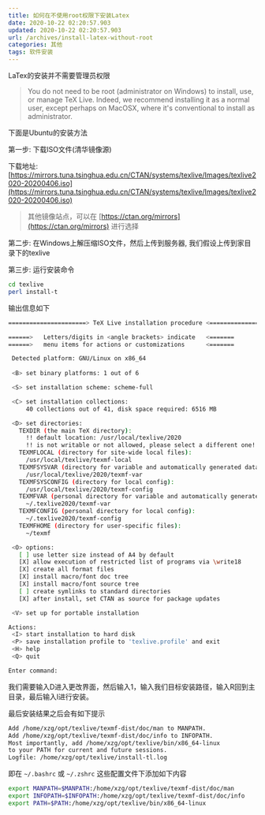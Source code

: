 ```yaml
---
title: 如何在不使用root权限下安装Latex
date: 2020-10-22 02:20:57.903
updated: 2020-10-22 02:20:57.903
url: /archives/install-latex-without-root
categories: 其他
tags: 软件安装
---
```


LaTex的安装并不需要管理员权限

> You do not need to be root (administrator on Windows) to install, use, or manage TeX Live. Indeed, we recommend installing it as a normal user, except perhaps on MacOSX, where it's conventional to install as administrator.

下面是Ubuntu的安装方法

第一步: 下载ISO文件(清华镜像源)

下载地址: [https://mirrors.tuna.tsinghua.edu.cn/CTAN/systems/texlive/Images/texlive2020-20200406.iso](https://mirrors.tuna.tsinghua.edu.cn/CTAN/systems/texlive/Images/texlive2020-20200406.iso)

> 其他镜像站点，可以在 [https://ctan.org/mirrors](https://ctan.org/mirrors) 进行选择

第二步: 在Windows上解压缩ISO文件，然后上传到服务器, 我们假设上传到家目录下的texlive 

第三步: 运行安装命令

```Bash
cd texlive
perl install-t 
```

输出信息如下

```Bash
======================> TeX Live installation procedure <=====================

======>   Letters/digits in <angle brackets> indicate   <=======
======>   menu items for actions or customizations      <=======

 Detected platform: GNU/Linux on x86_64
 
 <B> set binary platforms: 1 out of 6

 <S> set installation scheme: scheme-full

 <C> set installation collections:
     40 collections out of 41, disk space required: 6516 MB

 <D> set directories:
   TEXDIR (the main TeX directory):
     !! default location: /usr/local/texlive/2020
     !! is not writable or not allowed, please select a different one!
   TEXMFLOCAL (directory for site-wide local files):
     /usr/local/texlive/texmf-local
   TEXMFSYSVAR (directory for variable and automatically generated data):
     /usr/local/texlive/2020/texmf-var
   TEXMFSYSCONFIG (directory for local config):
     /usr/local/texlive/2020/texmf-config
   TEXMFVAR (personal directory for variable and automatically generated data):
     ~/.texlive2020/texmf-var
   TEXMFCONFIG (personal directory for local config):
     ~/.texlive2020/texmf-config
   TEXMFHOME (directory for user-specific files):
     ~/texmf

 <O> options:
   [ ] use letter size instead of A4 by default
   [X] allow execution of restricted list of programs via \write18
   [X] create all format files
   [X] install macro/font doc tree
   [X] install macro/font source tree
   [ ] create symlinks to standard directories
   [X] after install, set CTAN as source for package updates

 <V> set up for portable installation

Actions:
 <I> start installation to hard disk
 <P> save installation profile to 'texlive.profile' and exit
 <H> help
 <Q> quit

Enter command: 

```

我们需要输入D进入更改界面，然后输入1，输入我们目标安装路径，输入R回到主目录，最后输入I进行安装。

最后安装结果之后会有如下提示

```Bash
Add /home/xzg/opt/texlive/texmf-dist/doc/man to MANPATH.
Add /home/xzg/opt/texlive/texmf-dist/doc/info to INFOPATH.
Most importantly, add /home/xzg/opt/texlive/bin/x86_64-linux
to your PATH for current and future sessions.
Logfile: /home/xzg/opt/texlive/install-tl.log

```

即在 `~/.bashrc` 或 `~/.zshrc` 这些配置文件下添加如下内容

```Bash
export MANPATH=$MANPATH:/home/xzg/opt/texlive/texmf-dist/doc/man
export INFOPATH=$INFOPATH:/home/xzg/opt/texlive/texmf-dist/doc/info
export PATH=$PATH:/home/xzg/opt/texlive/bin/x86_64-linux
```

